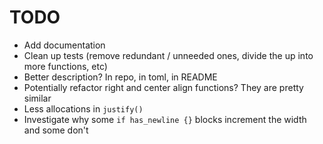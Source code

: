 # TODO

- Add documentation
- Clean up tests (remove redundant / unneeded ones, divide the up into more functions, etc)
- Better description? In repo, in toml, in README
- Potentially refactor right and center align functions?  They are pretty similar
- Less allocations in `justify()`
- Investigate why some `if has_newline {}` blocks increment the width and some don't
